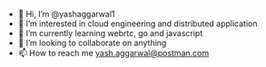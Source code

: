 - 👋 Hi, I’m @yashaggarwal1
- 👀 I’m interested in cloud engineering and distributed application
- 🌱 I’m currently learning webrtc, go and javascript
- 💞️ I’m looking to collaborate on anything
- 📫 How to reach me yash.aggarwal@postman.com

<!---
yashaggarwal1/yashaggarwal1 is a ✨ special ✨ repository because its `README.md` (this file) appears on your GitHub profile.
You can click the Preview link to take a look at your changes.
--->
